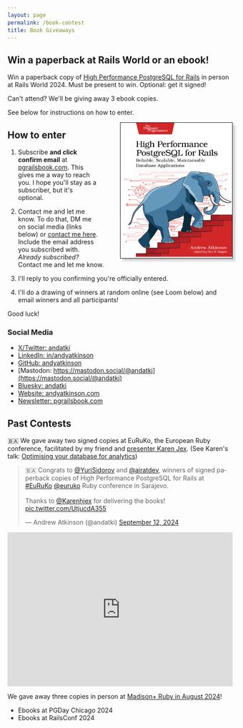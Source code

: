 ```yaml
---
layout: page
permalink: /book-contest
title: Book Giveaways
---
```


## Win a paperback at Rails World or an ebook!

Win a paperback copy of [High Performance PostgreSQL for Rails](/pgrailsbook) in person at Rails World 2024. Must be present to win. Optional: get it signed!

Can't attend? We'll be giving away 3 ebook copies.

See below for instructions on how to enter.

<div style="float:right;width:250px;border:1px solid;box-shadow:5px 5px 5px #ccc;margin:0 0 0 50px;">
<img src="/assets/images/pages/high-performance-postgresql-for-rails-book-cover.jpg"/>
</div>

## How to enter

1. Subscribe **and click confirm email** at [pgrailsbook.com](https://pgrailsbook.com). This gives me a way to reach you. I hope you'll stay as a subscriber, but it's optional.

1. Contact me and let me know. To do that, DM me on social media (links below) or [contact me here](/contact). Include the email address you subscribed with. *Already subscribed?* Contact me and let me know.

1. I'll reply to you confirming you're officially entered.

1. I'll do a drawing of winners at random online (see Loom below) and email winners and all participants!

Good luck!

### Social Media

- [X/Twitter: andatki](https://x.com/andatki)
- [LinkedIn: in/andyatkinson](https://www.linkedin.com/in/andyatkinson/)
- [GitHub: andyatkinson](https://github.com/andyatkinson/)
- [Mastodon: https://mastodon.social/@andatki](https://mastodon.social/@andatki)
- [Bluesky: andatki](https://bsky.app/profile/andatki.bsky.social)
- [Website: andyatkinson.com](https://andyatkinson.com)
- [Newsletter: pgrailsbook.com](https://pgrailsbook.com)

## Past Contests

🇧🇦 We gave away two signed copies at EuRuKo, the European Ruby conference, facilitated by my friend and [presenter Karen Jex](https://x.com/andatki/status/1825864383320215784). (See Karen's talk: [Optimising your database for analytics](https://2024.euruko.org/speakers/karen_jex))

<blockquote class="twitter-tweet"><p lang="en" dir="ltr">🇧🇦 Congrats to <a href="https://twitter.com/YuriSidorov?ref_src=twsrc%5Etfw">@YuriSidorov</a> and <a href="https://twitter.com/airatdev?ref_src=twsrc%5Etfw">@airatdev</a>, winners of signed paperback copies of High Performance PostgreSQL for Rails at <a href="https://twitter.com/hashtag/EuRuKo?src=hash&amp;ref_src=twsrc%5Etfw">#EuRuKo</a> <a href="https://twitter.com/euruko?ref_src=twsrc%5Etfw">@euruko</a> Ruby conference in Sarajevo.<br><br>Thanks to <a href="https://twitter.com/Karenhjex?ref_src=twsrc%5Etfw">@Karenhjex</a> for delivering the books! <a href="https://t.co/UtjucdA355">pic.twitter.com/UtjucdA355</a></p>&mdash; Andrew Atkinson (@andatki) <a href="https://twitter.com/andatki/status/1834124787930775963?ref_src=twsrc%5Etfw">September 12, 2024</a></blockquote> <script async src="https://platform.twitter.com/widgets.js" charset="utf-8"></script>

<div style="position: relative; padding-bottom: 68.50618458610847%; height: 0;"><iframe src="https://www.loom.com/embed/9068ac7cda3c46e1b4d17900b47a4baf?sid=9990b4b7-d8ee-415d-874b-ef71237022d6" frameborder="0" webkitallowfullscreen mozallowfullscreen allowfullscreen style="position: absolute; top: 0; left: 0; width: 100%; height: 100%;"></iframe></div>

We gave away three copies in person at [Madison+ Ruby in August 2024](/blog/2024/08/13/madison-plus-ruby-conference-recap)!

- Ebooks at PGDay Chicago 2024
- Ebooks at RailsConf 2024
